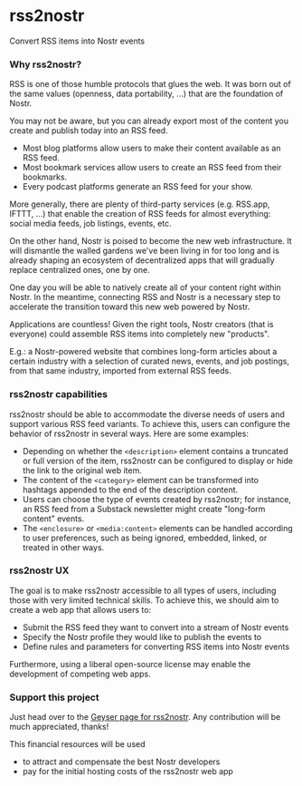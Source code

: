 # rss2nostr
Convert RSS items into Nostr events

### Why rss2nostr?

RSS is one of those humble protocols that glues the web. It was born out of the same values (openness, data portability, ...) that are the foundation of Nostr.

You may not be aware, but you can already export most of the content you create and publish today into an RSS feed.
*   Most blog platforms allow users to make their content available as an RSS feed.
*   Most bookmark services allow users to create an RSS feed from their bookmarks.
*   Every podcast platforms generate an RSS feed for your show.

More generally, there are plenty of third-party services (e.g. RSS.app, IFTTT, ...) that enable the creation of RSS feeds for almost everything: social media feeds, job listings, events, etc.

On the other hand, Nostr is poised to become the new web infrastructure. It will dismantle the walled gardens we've been living in for too long and is already shaping an ecosystem of decentralized apps that will gradually replace centralized ones, one by one.

One day you will be able to natively create all of your content right within Nostr. In the meantime, connecting RSS and Nostr is a necessary step to accelerate the transition toward this new web powered by Nostr.

Applications are countless! Given the right tools, Nostr creators (that is everyone) could assemble RSS items into completely new "products".

E.g.: a Nostr-powered website that combines long-form articles about a certain industry with a selection of curated news, events, and job postings, from that same industry, imported from external RSS feeds.

### rss2nostr capabilities

rss2nostr should be able to accommodate the diverse needs of users and support various RSS feed variants. To achieve this, users can configure the behavior of rss2nostr in several ways. Here are some examples:
*   Depending on whether the `<description>` element contains a truncated or full version of the item, rss2nostr can be configured to display or hide the link to the original web item.
*   The content of the `<category>` element can be transformed into hashtags appended to the end of the description content.
*   Users can choose the type of events created by rss2nostr; for instance, an RSS feed from a Substack newsletter might create "long-form content" events.
*   The `<enclosure>` or `<media:content>` elements can be handled according to user preferences, such as being ignored, embedded, linked, or treated in other ways.
    

### rss2nostr UX

The goal is to make rss2nostr accessible to all types of users, including those with very limited technical skills.
To achieve this, we should aim to create a web app that allows users to:
*   Submit the RSS feed they want to convert into a stream of Nostr events
*   Specify the Nostr profile they would like to publish the events to
*   Define rules and parameters for converting RSS items into Nostr events

Furthermore, using a liberal open-source license may enable the development of competing web apps.

### Support this project

Just head over to the [Geyser page for rss2nostr](https://geyser.fund/project/rss2nostr).
Any contribution will be much appreciated, thanks!

This financial resources will be used
*   to attract and compensate the best Nostr developers
*   pay for the initial hosting costs of the rss2nostr web app

